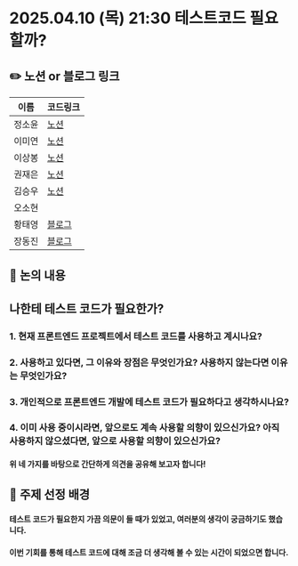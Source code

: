 # 2025.04.10 (목) 21:30 테스트코드 필요할까?

## ✏️ 노션 or 블로그 링크

| 이름   | 코드링크                                                                                                                         |
| ------ | -------------------------------------------------------------------------------------------------------------------------------- |
| 정소윤 | [노션](https://www.notion.so/1d1378a863608084b313ca663e4b6daf?pvs=4)                                                                                                                                |
| 이미연 | [노션](https://miori-space.notion.site/1d15d43d43d880768ba6ce0ac1790a7e?pvs=4)                                                   |
| 이상봉 | [노션](https://www.notion.so/1d0f5e18d03580bf9086d6ce9d47aee7)                                                                    |
| 권재은 | [노션](https://www.notion.so/1cebee6652f7803a8550e951fc854428?pvs=4)                             |
| 김승우 | [노션](https://devseungwoo.notion.site/1d1bb18aff4580d58b56c2daaa315ba5?pvs=4)                                                                                                                                 |
| 오소현 |                                                                                                                                  |
| 황태영 | [블로그](https://velog.io/@hty0525/%ED%85%8C%EC%8A%A4%ED%8A%B8-%EC%BD%94%EB%93%9C%EA%B0%80-%ED%95%84%EC%9A%94%ED%95%9C%EA%B0%80) |
| 장동진 | [블로그](https://velog.io/@exciting_road/나한테-테스트-코드가-필요한가)                                                          |

## 📢 논의 내용

## 나한테 테스트 코드가 필요한가?

### 1. 현재 프론트엔드 프로젝트에서 테스트 코드를 사용하고 계시나요?

### 2. 사용하고 있다면, 그 이유와 장점은 무엇인가요? 사용하지 않는다면 이유는 무엇인가요?

### 3. 개인적으로 프론트엔드 개발에 테스트 코드가 필요하다고 생각하시나요?

### 4. 이미 사용 중이시라면, 앞으로도 계속 사용할 의향이 있으신가요? 아직 사용하지 않으셨다면, 앞으로 사용할 의향이 있으신가요?

#### 위 네 가지를 바탕으로 간단하게 의견을 공유해 보고자 합니다!

## 🤔 주제 선정 배경

#### 테스트 코드가 필요한지 가끔 의문이 들 때가 있었고, 여러분의 생각이 궁금하기도 했습니다.

#### 이번 기회를 통해 테스트 코드에 대해 조금 더 생각해 볼 수 있는 시간이 되었으면 합니다.
